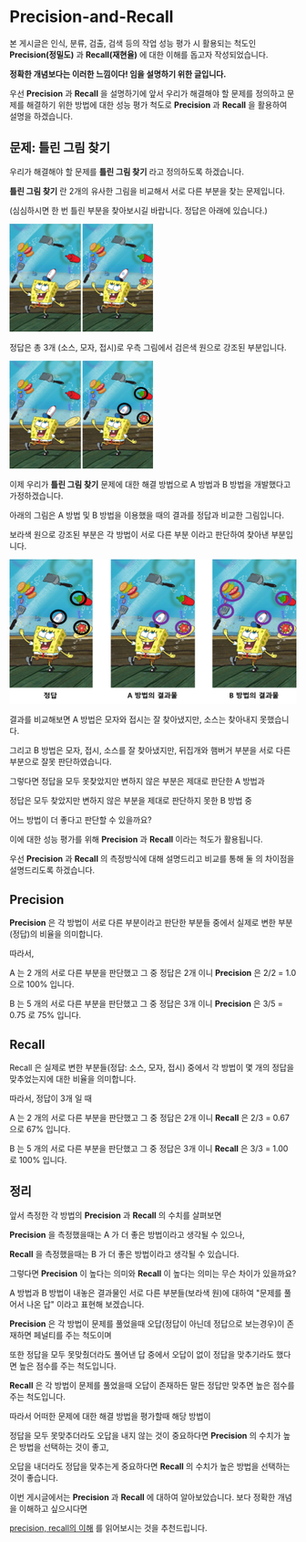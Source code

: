 # Precision-and-Recall

본 게시글은 인식, 분류, 검출, 검색 등의 작업 성능 평가 시 활용되는 척도인 **Precision(정밀도)** 과 **Recall(재현율)** 에 대한 이해를 돕고자 작성되었습니다. 

**정확한 개념보다는 이러한 느낌이다! 임을 설명하기 위한 글입니다.**

우선 **Precision** 과 **Recall** 을 설명하기에 앞서 우리가 해결해야 할 문제를 정의하고 문제를 해결하기 위한 방법에 대한 성능 평가 척도로 **Precision** 과 **Recall** 을 활용하여 설명을 하겠습니다.

## 문제: 틀린 그림 찾기

우리가 해결해야 할 문제를 **틀린 그림 찾기** 라고 정의하도록 하겠습니다.

**틀린 그림 찾기** 란 2개의 유사한 그림을 비교해서 서로 다른 부분을 찾는 문제입니다.

(심심하시면 한 번 틀린 부분을 찾아보시길 바랍니다. 정답은 아래에 있습니다.)

<img src="./figures/sponge.jpg" width="50%">

정답은 총 3개 (소스, 모자, 접시)로 우측 그림에서 검은색 원으로 강조된 부분입니다.

<img src="./figures/answer.png" width="50%">

이제 우리가 **틀린 그림 찾기** 문제에 대한 해결 방법으로 A 방법과 B 방법을 개발했다고 가정하겠습니다.

아래의 그림은 A 방법 및 B 방법을 이용했을 때의 결과를 정답과 비교한 그림입니다. 

보라색 원으로 강조된 부분은 각 방법이 서로 다른 부분 이라고 판단하여 찾아낸 부분입니다.

![results](./figures/results.png)

결과를 비교해보면 A 방법은 모자와 접시는 잘 찾아냈지만, 소스는 찾아내지 못했습니다. 

그리고 B 방법은 모자, 접시, 소스를 잘 찾아냈지만, 뒤집개와 햄버거 부분을 서로 다른 부분으로 잘못 판단하였습니다.

그렇다면 정답을 모두 못찾았지만 변하지 않은 부분은 제대로 판단한 A 방법과 

정답은 모두 찾았지만 변하지 않은 부분을 제대로 판단하지 못한 B 방법 중 

어느 방법이 더 좋다고 판단할 수 있을까요?

이에 대한 성능 평가를 위해 **Precision** 과 **Recall** 이라는 척도가 활용됩니다.

우선 **Precision** 과 **Recall** 의 측정방식에 대해 설명드리고 비교를 통해 둘 의 차이점을 설명드리도록 하겠습니다.

## Precision

**Precision** 은 각 방법이 서로 다른 부분이라고 판단한 부분들 중에서 실제로 변한 부분(정답)의 비율을 의미합니다.

따라서,

A 는 2 개의 서로 다른 부분을 판단했고 그 중 정답은 2개 이니 **Precision** 은 2/2 = 1.0 으로 100% 입니다. 

B 는 5 개의 서로 다른 부분을 판단했고 그 중 정답은 3개 이니 **Precision** 은 3/5 = 0.75 로 75% 입니다.

## Recall

Recall 은 실제로 변한 부분들(정답: 소스, 모자, 접시) 중에서 각 방법이 몇 개의 정답을 맞추었는지에 대한 비율을 의미합니다.

따라서, 정답이 3개 일 때

A 는 2 개의 서로 다른 부분을 판단했고 그 중 정답은 2개 이니 **Recall** 은 2/3 = 0.67 으로 67% 입니다. 

B 는 5 개의 서로 다른 부분을 판단했고 그 중 정답은 3개 이니 **Recall** 은 3/3 = 1.00 로 100% 입니다.

## 정리

앞서 측정한 각 방법의 **Precision** 과 **Recall** 의 수치를 살펴보면 

**Precision** 을 측정했을때는 A 가 더 좋은 방법이라고 생각될 수 있으나, 

**Recall** 을 측정했을때는 B 가 더 좋은 방법이라고 생각될 수 있습니다.

그렇다면 **Precision** 이 높다는 의미와 **Recall** 이 높다는 의미는 무슨 차이가 있을까요?

A 방법과 B 방법이 내놓은 결과물인 서로 다른 부분들(보라색 원)에 대하여 "문제를 풀어서 나온 답" 이라고 표현해 보겠습니다.

**Precision** 은 각 방법이 문제를 풀었을때 오답(정답이 아닌데 정답으로 보는경우)이 존재하면 페널티를 주는 척도이며 

또한 정답을 모두 못맞췄더라도 풀어낸 답 중에서 오답이 없이 정답을 맞추기라도 했다면 높은 점수를 주는 척도입니다.

**Recall** 은 각 방법이 문제를 풀었을때 오답이 존재하든 말든 정답만 맞추면 높은 점수를 주는 척도입니다.

따라서 어떠한 문제에 대한 해결 방법을 평가할때 해당 방법이 

정답을 모두 못맞추더라도 오답을 내지 않는 것이 중요하다면 **Precision** 의 수치가 높은 방법을 선택하는 것이 좋고, 

오답을 내더라도 정답을 맞추는게 중요하다면 **Recall** 의 수치가 높은 방법을 선택하는 것이 좋습니다.

이번 게시글에서는 **Precision** 과 **Recall** 에 대하여 알아보았습니다. 보다 정확한 개념을 이해하고 싶으시다면

[precision, recall의 이해](https://darkpgmr.tistory.com/162) 를 읽어보시는 것을 추천드립니다.


